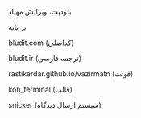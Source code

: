 بلودیت، ویرایش مهیاد

بر پایه

bludit.com (کداصلی)

bludit.ir (ترجمه فارسی)

rastikerdar.github.io/vazirmatn (فونت)

koh_terminal (قالب)

snicker (سیستم ارسال دیدگاه)
